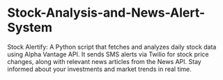 # Stock-Analysis-and-News-Alert-System
Stock Alertify: A Python script that fetches and analyzes daily stock data using Alpha Vantage API. It sends SMS alerts via Twilio for stock price changes, along with relevant news articles from the News API. Stay informed about your investments and market trends in real time.
